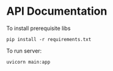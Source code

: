 # API Documentation

To install prerequisite libs

```
pip install -r requirements.txt
```

To run server:
```
uvicorn main:app
```